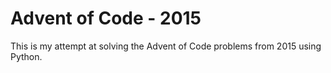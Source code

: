 # Advent of Code - 2015

This is my attempt at solving the Advent of Code problems from 2015 using Python.